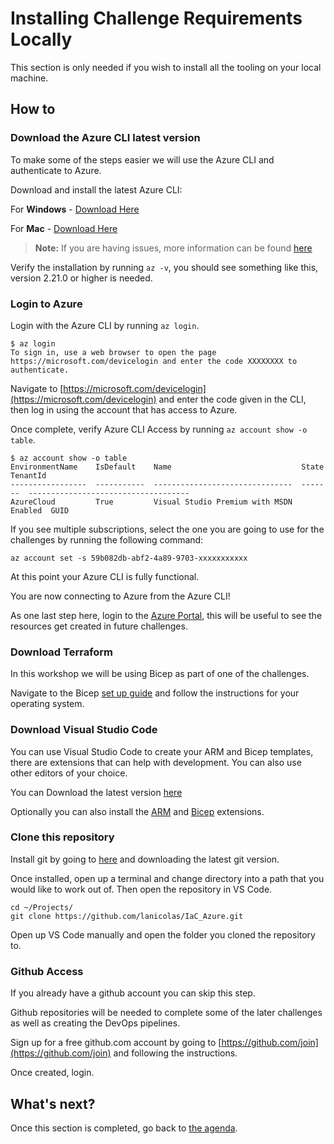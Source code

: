 # Installing Challenge Requirements Locally

This section is only needed if you wish to install all the tooling on your local machine.

## How to

### Download the Azure CLI latest version

To make some of the steps easier we will use the Azure CLI and authenticate to Azure.

Download and install the latest Azure CLI:

For **Windows** - [Download Here](https://docs.microsoft.com/cli/azure/install-azure-cli-windows)

For **Mac** - [Download Here](https://docs.microsoft.com/cli/azure/install-azure-cli-macos)

> **Note:** If you are having issues, more information can be found [here](https://docs.microsoft.com/cli/azure/install-azure-cli?view=azure-cli-latest)

Verify the installation by running `az -v`, you should see something like this, version 2.21.0 or higher is needed.

### Login to Azure

Login with the Azure CLI by running `az login`.

```shell
$ az login
To sign in, use a web browser to open the page https://microsoft.com/devicelogin and enter the code XXXXXXXX to authenticate.
```

Navigate to [https://microsoft.com/devicelogin](https://microsoft.com/devicelogin) and enter the code given in the CLI, then log in using the account that has access to Azure.

Once complete, verify Azure CLI Access by running `az account show -o table`.

```shell
$ az account show -o table
EnvironmentName    IsDefault    Name                             State    TenantId
-----------------  -----------  -------------------------------  -------  ------------------------------------
AzureCloud         True         Visual Studio Premium with MSDN  Enabled  GUID
```

If you see multiple subscriptions, select the one you are going to use for the challenges by running the following command:

```shell
az account set -s 59b082db-abf2-4a89-9703-xxxxxxxxxxx
```

At this point your Azure CLI is fully functional.

You are now connecting to Azure from the Azure CLI!

As one last step here, login to the [Azure Portal](https://portal.azure.com/), this will be useful to see the resources get created in future challenges.

### Download Terraform

In this workshop we will be using Bicep as part of one of the challenges.

Navigate to the Bicep [set up guide](https://github.com/Azure/bicep/blob/main/docs/installing.md) and follow the instructions for your operating system.

### Download Visual Studio Code

You can use Visual Studio Code to create your ARM and Bicep templates, there are extensions that can help with development. You can also use other editors of your choice.

You can Download the latest version [here](https://code.visualstudio.com/Download)

Optionally you can also install the [ARM](https://marketplace.visualstudio.com/items?itemName=msazurermtools.azurerm-vscode-tools) and [Bicep](https://marketplace.visualstudio.com/items?itemName=ms-azuretools.vscode-bicep) extensions.

### Clone this repository

Install git by going to [here](https://git-scm.com/downloads) and downloading the latest git version.

Once installed, open up a terminal and change directory into a path that you would like to work out of. Then open the repository in VS Code.

```shell
cd ~/Projects/
git clone https://github.com/lanicolas/IaC_Azure.git
```

Open up VS Code manually and open the folder you cloned the repository to.

### Github Access

If you already have a github account you can skip this step.

Github repositories will be needed to complete some of the later challenges as well as creating the DevOps pipelines.

Sign up for a free github.com account by going to [https://github.com/join](https://github.com/join) and following the instructions.

Once created, login.

## What's next?

Once this section is completed, go back to [the agenda](README.md).
